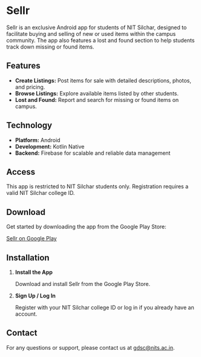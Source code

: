 
# Sellr

Sellr is an exclusive Android app for students of NIT Silchar, designed to facilitate buying and selling of new or used items within the campus community. The app also features a lost and found section to help students track down missing or found items.

## Features

- **Create Listings:** Post items for sale with detailed descriptions, photos, and pricing.
- **Browse Listings:** Explore available items listed by other students.
- **Lost and Found:** Report and search for missing or found items on campus.

## Technology

- **Platform:** Android
- **Development:** Kotlin Native
- **Backend:** Firebase for scalable and reliable data management

## Access

This app is restricted to NIT Silchar students only. Registration requires a valid NIT Silchar college ID.

## Download

Get started by downloading the app from the Google Play Store:

[Sellr on Google Play](https://play.google.com/store/apps/details?id=com.gdsc.sellr&pcampaignid=web_share)

## Installation

1. **Install the App**

   Download and install Sellr from the Google Play Store.

2. **Sign Up / Log In**

   Register with your NIT Silchar college ID or log in if you already have an account.


## Contact

For any questions or support, please contact us at [gdsc@nits.ac.in](mailto:gdsc@nits.ac.in).

